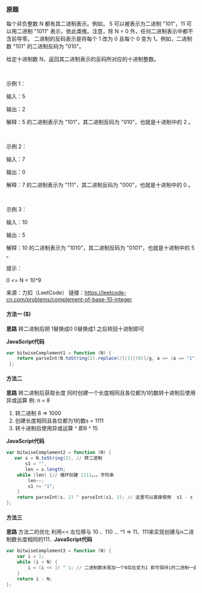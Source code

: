 
### 原题
每个非负整数 N 都有其二进制表示。例如， 5 可以被表示为二进制 "101"，11 可以用二进制 "1011" 表示，依此类推。注意，除 N = 0 外，任何二进制表示中都不含前导零。
二进制的反码表示是将每个 1 改为 0 且每个 0 变为 1。例如，二进制数 "101" 的二进制反码为 "010"。

给定十进制数 N，返回其二进制表示的反码所对应的十进制整数。

<br/>

示例 1：

输入：5

输出：2

解释：5 的二进制表示为 "101"，其二进制反码为 "010"，也就是十进制中的 2 。

<br/>

示例 2：
 
输入：7

输出：0

解释：7 的二进制表示为 "111"，其二进制反码为 "000"，也就是十进制中的 0 。

<br/>

示例 3：

输入：10

输出：5

解释：10 的二进制表示为 "1010"，其二进制反码为 "0101"，也就是十进制中的 5 。
 
<br/>

提示：

0 <= N < 10^9


来源：力扣（LeetCode）
链接：https://leetcode-cn.com/problems/complement-of-base-10-integer

#### 方法一 ($)
 **思路**
    转二进制后把 1替换成0   0替换成1  之后转回十进制即可

**JavaScript代码**
```PowerShell
var bitwiseComplement1 = function (N) {
    return parseInt(N.toString(2).replace(/[(1)|(0)]/g, a => (a == "1" ? "0" : "1")), 2);
 };
```
#### 方法二
**思路**
转二进制后获取长度 同时创建一个长度相同且各位都为1的数转十进制后使用异或运算
例: n = 8
1. 转二进制 8 => 1000
2. 创建长度相同且各位都为1的数s = 1111
3. 转十进制后使用异或运算 ^   即8 ^ 15

**JavaScript代码**
```PowerShell
var bitwiseComplement2 = function (N) {
   var s = N.toString(2), // 转二进制
       s1 = "",          
       len = s.length;
    while (len) {// 循环创建 1111。。。字符串
        len--;
        s1 += "1";
    } 
    return parseInt(s, 2) ^ parseInt(s1, 2); // 这里可以直接使用  s1 - s 
};
```
#### 方法三
**思路**
方法二的优化 利用<< 左位移与 10 、110 ... ^1  => 11、111来实现创建与n二进制数长度相同的111..
**JavaScript代码**
```PowerShell
var bitwiseComplement3 = function (N) {
    var i = 1;
    while (i < N) {
        i = (i << 1) ^ 1; // 二进制数末尾加一个0后在变为1 即可保持i的二进制一直都是类似11111...
    }
    return i - N;
};
```

